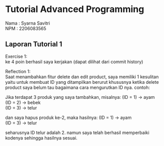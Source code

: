 # Tutorial Advanced Programming
Nama  : Syarna Savitri <br>
NPM   : 2206083565 <br>

## Laporan Tutorial 1
Exercise 1: <br>
ke 4 poin berhasil saya kerjakan (dapat dilihat dari commit history) <br>

Reflection 1: <br>
Saat menambahkan fitur delete dan edit product, saya memiliki 1 kesulitan yaitu untuk membuat ID
yang ditampilkan berurut khususnya ketika delete product saya belum tau bagaimana cara mengurutkan
ID nya. contoh: <br>

Jika terdapat 3 produk yang saya tambahkan, misalnya:
(ID = 1) -> ayam <br>
(ID = 2) -> bebek <br>
(ID = 3) -> telur <br>

dan saya hapus produk ke-2, maka hasilnya:
(ID = 1) -> ayam <br>
(ID = 3) -> telur <br>

seharusnya ID telur adalah 2. namun saya telah berhasil memperbaiki kodenya sehingga hasilnya sesuai.







